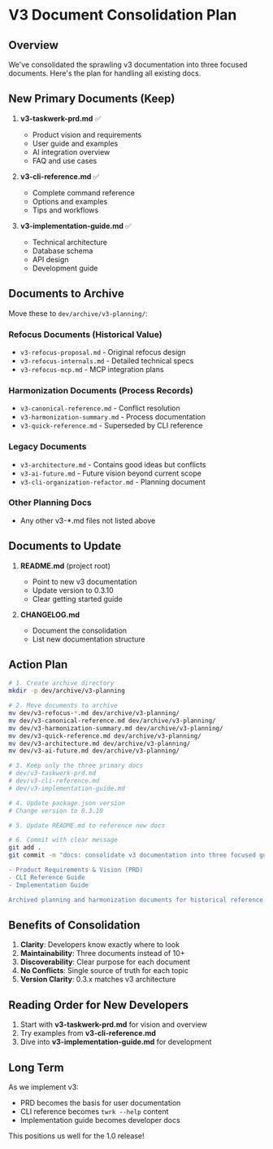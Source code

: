 # V3 Document Consolidation Plan

## Overview

We've consolidated the sprawling v3 documentation into three focused documents. Here's the plan for handling all existing docs.

## New Primary Documents (Keep)

1. **v3-taskwerk-prd.md** ✅
   - Product vision and requirements
   - User guide and examples
   - AI integration overview
   - FAQ and use cases

2. **v3-cli-reference.md** ✅
   - Complete command reference
   - Options and examples
   - Tips and workflows

3. **v3-implementation-guide.md** ✅
   - Technical architecture
   - Database schema
   - API design
   - Development guide

## Documents to Archive

Move these to `dev/archive/v3-planning/`:

### Refocus Documents (Historical Value)
- `v3-refocus-proposal.md` - Original refocus design
- `v3-refocus-internals.md` - Detailed technical specs
- `v3-refocus-mcp.md` - MCP integration plans

### Harmonization Documents (Process Records)
- `v3-canonical-reference.md` - Conflict resolution
- `v3-harmonization-summary.md` - Process documentation
- `v3-quick-reference.md` - Superseded by CLI reference

### Legacy Documents
- `v3-architecture.md` - Contains good ideas but conflicts
- `v3-ai-future.md` - Future vision beyond current scope
- `v3-cli-organization-refactor.md` - Planning document

### Other Planning Docs
- Any other v3-*.md files not listed above

## Documents to Update

1. **README.md** (project root)
   - Point to new v3 documentation
   - Update version to 0.3.10
   - Clear getting started guide

2. **CHANGELOG.md**
   - Document the consolidation
   - List new documentation structure

## Action Plan

```bash
# 1. Create archive directory
mkdir -p dev/archive/v3-planning

# 2. Move documents to archive
mv dev/v3-refocus-*.md dev/archive/v3-planning/
mv dev/v3-canonical-reference.md dev/archive/v3-planning/
mv dev/v3-harmonization-summary.md dev/archive/v3-planning/
mv dev/v3-quick-reference.md dev/archive/v3-planning/
mv dev/v3-architecture.md dev/archive/v3-planning/
mv dev/v3-ai-future.md dev/archive/v3-planning/

# 3. Keep only the three primary docs
# dev/v3-taskwerk-prd.md
# dev/v3-cli-reference.md  
# dev/v3-implementation-guide.md

# 4. Update package.json version
# Change version to 0.3.10

# 5. Update README.md to reference new docs

# 6. Commit with clear message
git add .
git commit -m "docs: consolidate v3 documentation into three focused guides

- Product Requirements & Vision (PRD)
- CLI Reference Guide
- Implementation Guide

Archived planning and harmonization documents for historical reference."
```

## Benefits of Consolidation

1. **Clarity**: Developers know exactly where to look
2. **Maintainability**: Three documents instead of 10+
3. **Discoverability**: Clear purpose for each document
4. **No Conflicts**: Single source of truth for each topic
5. **Version Clarity**: 0.3.x matches v3 architecture

## Reading Order for New Developers

1. Start with **v3-taskwerk-prd.md** for vision and overview
2. Try examples from **v3-cli-reference.md**
3. Dive into **v3-implementation-guide.md** for development

## Long Term

As we implement v3:
- PRD becomes the basis for user documentation
- CLI reference becomes `twrk --help` content
- Implementation guide becomes developer docs

This positions us well for the 1.0 release!